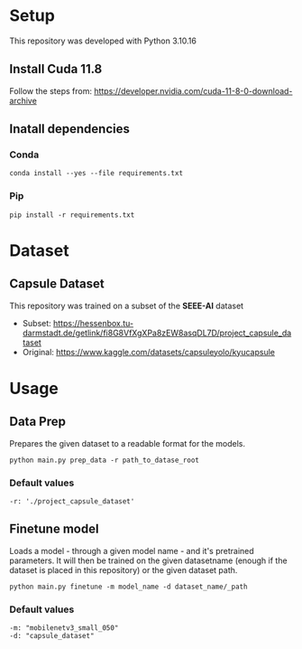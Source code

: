 # Setup
This repository was developed with Python 3.10.16
## Install Cuda 11.8 
Follow the steps from: https://developer.nvidia.com/cuda-11-8-0-download-archive
## Inatall dependencies
### Conda
```
conda install --yes --file requirements.txt
```
### Pip
```
pip install -r requirements.txt
```
# Dataset 
## Capsule Dataset
This repository was trained on a subset of the **SEEE-AI** dataset
- Subset: https://hessenbox.tu-darmstadt.de/getlink/fi8G8VfXgXPa8zEW8asqDL7D/project_capsule_dataset
- Original: https://www.kaggle.com/datasets/capsuleyolo/kyucapsule
# Usage
## Data Prep
Prepares the given dataset to a readable format for the models.

```
python main.py prep_data -r path_to_datase_root 
```
### Default values
```
-r: './project_capsule_dataset'
```

## Finetune model
Loads a model - through a given model name - and it's pretrained parameters. It will then be trained on the given datasetname (enough if the dataset is placed in this repository) or the given dataset path.

```
python main.py finetune -m model_name -d dataset_name/_path
```

### Default values
```
-m: "mobilenetv3_small_050"
-d: "capsule_dataset"
```